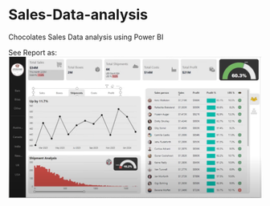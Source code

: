 # Sales-Data-analysis
Chocolates Sales Data analysis using Power BI

See Report as:
![Portfolio dashboard](Sales_Report_Final_08122024.PNG)

